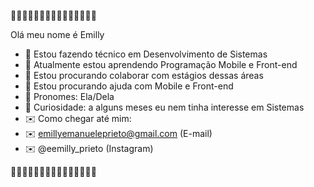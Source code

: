 🌸💮🌸💮🌸💮🌸💮🌸💮🌸💮🌸💮🌸

Olá meu nome é Emilly 

- 🌸 Estou fazendo técnico em Desenvolvimento de Sistemas 
- 🌸 Atualmente estou aprendendo Programação Mobile e Front-end
- 🌸 Estou procurando colaborar com estágios dessas áreas
- 🌸 Estou procurando ajuda com Mobile e Front-end
- 🌸 Pronomes: Ela/Dela
- 🌸 Curiosidade: a alguns meses eu nem tinha interesse em Sistemas 
- ✉️ Como chegar até mim:
- ✉️ emillyemanueleprieto@gmail.com (E-mail)
- ✉️ @eemilly_prieto (Instagram)

🌸💮🌸💮🌸💮🌸💮🌸💮🌸💮🌸💮🌸
